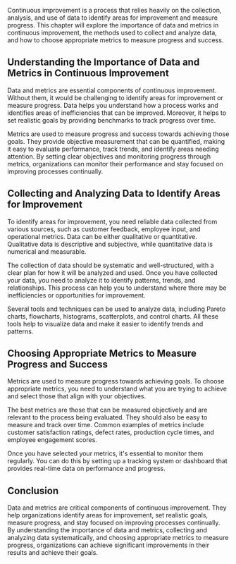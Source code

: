 
Continuous improvement is a process that relies heavily on the collection, analysis, and use of data to identify areas for improvement and measure progress. This chapter will explore the importance of data and metrics in continuous improvement, the methods used to collect and analyze data, and how to choose appropriate metrics to measure progress and success.

Understanding the Importance of Data and Metrics in Continuous Improvement
--------------------------------------------------------------------------

Data and metrics are essential components of continuous improvement. Without them, it would be challenging to identify areas for improvement or measure progress. Data helps you understand how a process works and identifies areas of inefficiencies that can be improved. Moreover, it helps to set realistic goals by providing benchmarks to track progress over time.

Metrics are used to measure progress and success towards achieving those goals. They provide objective measurement that can be quantified, making it easy to evaluate performance, track trends, and identify areas needing attention. By setting clear objectives and monitoring progress through metrics, organizations can monitor their performance and stay focused on improving processes continually.

Collecting and Analyzing Data to Identify Areas for Improvement
---------------------------------------------------------------

To identify areas for improvement, you need reliable data collected from various sources, such as customer feedback, employee input, and operational metrics. Data can be either qualitative or quantitative. Qualitative data is descriptive and subjective, while quantitative data is numerical and measurable.

The collection of data should be systematic and well-structured, with a clear plan for how it will be analyzed and used. Once you have collected your data, you need to analyze it to identify patterns, trends, and relationships. This process can help you to understand where there may be inefficiencies or opportunities for improvement.

Several tools and techniques can be used to analyze data, including Pareto charts, flowcharts, histograms, scatterplots, and control charts. All these tools help to visualize data and make it easier to identify trends and patterns.

Choosing Appropriate Metrics to Measure Progress and Success
------------------------------------------------------------

Metrics are used to measure progress towards achieving goals. To choose appropriate metrics, you need to understand what you are trying to achieve and select those that align with your objectives.

The best metrics are those that can be measured objectively and are relevant to the process being evaluated. They should also be easy to measure and track over time. Common examples of metrics include customer satisfaction ratings, defect rates, production cycle times, and employee engagement scores.

Once you have selected your metrics, it's essential to monitor them regularly. You can do this by setting up a tracking system or dashboard that provides real-time data on performance and progress.

Conclusion
----------

Data and metrics are critical components of continuous improvement. They help organizations identify areas for improvement, set realistic goals, measure progress, and stay focused on improving processes continually. By understanding the importance of data and metrics, collecting and analyzing data systematically, and choosing appropriate metrics to measure progress, organizations can achieve significant improvements in their results and achieve their goals.

